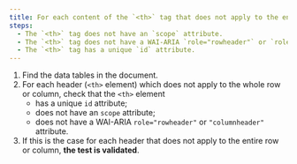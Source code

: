 ```yaml
---
title: For each content of the `<th>` tag that does not apply to the entire row or column, does the `<th>` tag meet these conditions?
steps:
  - The `<th>` tag does not have an `scope` attribute.
  - The `<th>` tag does not have a WAI-ARIA `role="rowheader"` or `role="columnheader"` attribute.
  - The `<th>` tag has a unique `id` attribute.
---
```


1. Find the data tables in the document.
2. For each header (`<th>` element) which does not apply to the whole row or column, check that the `<th>` element
   - has a unique `id` attribute;
   - does not have an `scope` attribute;
   - does not have a WAI-ARIA `role="rowheader"` or `"columnheader"` attribute.
3. If this is the case for each header that does not apply to the entire row or column, **the test is validated**.
